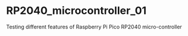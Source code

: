 # RP2040_microcontroller_01
Testing different features of Raspberry Pi Pico RP2040 micro-controller
